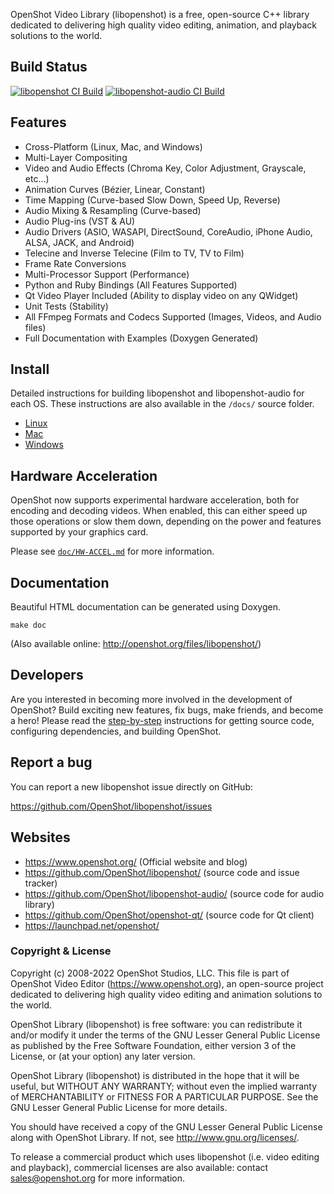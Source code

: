 <!--
© OpenShot Studios, LLC

SPDX-License-Identifier: LGPL-3.0-or-later
-->

OpenShot Video Library (libopenshot) is a free, open-source C++ library
dedicated to delivering high quality video editing, animation, and playback
solutions to the world.

## Build Status

[![libopenshot CI Build](https://github.com/OpenShot/libopenshot/actions/workflows/ci.yml/badge.svg)](https://github.com/OpenShot/libopenshot/actions/workflows/ci.yml) [![libopenshot-audio CI Build](https://github.com/OpenShot/libopenshot-audio/actions/workflows/ci.yml/badge.svg)](https://github.com/OpenShot/libopenshot-audio/actions/workflows/ci.yml)

## Features

* Cross-Platform (Linux, Mac, and Windows)
* Multi-Layer Compositing
* Video and Audio Effects (Chroma Key, Color Adjustment, Grayscale, etc…)
* Animation Curves (Bézier, Linear, Constant)
* Time Mapping (Curve-based Slow Down, Speed Up, Reverse)
* Audio Mixing & Resampling (Curve-based)
* Audio Plug-ins (VST & AU)
* Audio Drivers (ASIO, WASAPI, DirectSound, CoreAudio, iPhone Audio,
  ALSA, JACK, and Android)
* Telecine and Inverse Telecine (Film to TV, TV to Film)
* Frame Rate Conversions
* Multi-Processor Support (Performance)
* Python and Ruby Bindings (All Features Supported)
* Qt Video Player Included (Ability to display video on any QWidget)
* Unit Tests (Stability)
* All FFmpeg Formats and Codecs Supported (Images, Videos, and Audio files)
* Full Documentation with Examples (Doxygen Generated)

## Install

Detailed instructions for building libopenshot and libopenshot-audio for
each OS. These instructions are also available in the `/docs/` source folder.

   * [Linux](https://github.com/OpenShot/libopenshot/wiki/Linux-Build-Instructions)
   * [Mac](https://github.com/OpenShot/libopenshot/wiki/Mac-Build-Instructions)
   * [Windows](https://github.com/OpenShot/libopenshot/wiki/Windows-Build-Instructions)

## Hardware Acceleration

OpenShot now supports experimental hardware acceleration, both for encoding
and decoding videos. When enabled, this can either speed up those operations
or slow them down, depending on the power and features supported by your
graphics card.

Please see [`doc/HW-ACCEL.md`](doc/HW-ACCEL.md) for more information.

## Documentation

Beautiful HTML documentation can be generated using Doxygen.
```
make doc
```
(Also available online: http://openshot.org/files/libopenshot/)

## Developers

Are you interested in becoming more involved in the development of OpenShot?
Build exciting new features, fix bugs, make friends, and become a hero!
Please read the [step-by-step](https://github.com/OpenShot/openshot-qt/wiki/Become-a-Developer)
instructions for getting source code, configuring dependencies, and building
OpenShot.

## Report a bug

You can report a new libopenshot issue directly on GitHub:

https://github.com/OpenShot/libopenshot/issues

## Websites

- https://www.openshot.org/  (Official website and blog)
- https://github.com/OpenShot/libopenshot/ (source code and issue tracker)
- https://github.com/OpenShot/libopenshot-audio/ (source code for audio library)
- https://github.com/OpenShot/openshot-qt/ (source code for Qt client)
- https://launchpad.net/openshot/

### Copyright & License

Copyright (c) 2008-2022 OpenShot Studios, LLC. This file is part of
OpenShot Video Editor (https://www.openshot.org), an open-source project
dedicated to delivering high quality video editing and animation solutions
to the world.

OpenShot Library (libopenshot) is free software: you can redistribute it
and/or modify it under the terms of the GNU Lesser General Public License
as published by the Free Software Foundation, either version 3 of the
License, or (at your option) any later version.

OpenShot Library (libopenshot) is distributed in the hope that it will be
useful, but WITHOUT ANY WARRANTY; without even the implied warranty of
MERCHANTABILITY or FITNESS FOR A PARTICULAR PURPOSE. See the
GNU Lesser General Public License for more details.

You should have received a copy of the GNU Lesser General Public License
along with OpenShot Library. If not, see http://www.gnu.org/licenses/.

To release a commercial product which uses libopenshot (i.e. video
editing and playback), commercial licenses are also available: contact
sales@openshot.org for more information.
